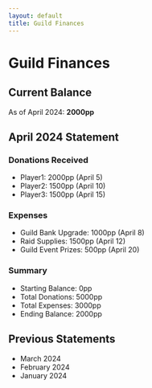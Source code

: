 ```yaml
---
layout: default
title: Guild Finances
---
```


<div class="home">
  <h1 class="page-heading">Guild Finances</h1>
  
  <h2>Current Balance</h2>
  <p>As of April 2024: <strong>2000pp</strong></p>

  <h2>April 2024 Statement</h2>
  <h3>Donations Received</h3>
  <ul class="post-list">
    <li>Player1: 2000pp (April 5)</li>
    <li>Player2: 1500pp (April 10)</li>
    <li>Player3: 1500pp (April 15)</li>
  </ul>

  <h3>Expenses</h3>
  <ul class="post-list">
    <li>Guild Bank Upgrade: 1000pp (April 8)</li>
    <li>Raid Supplies: 1500pp (April 12)</li>
    <li>Guild Event Prizes: 500pp (April 20)</li>
  </ul>

  <h3>Summary</h3>
  <ul class="post-list">
    <li>Starting Balance: 0pp</li>
    <li>Total Donations: 5000pp</li>
    <li>Total Expenses: 3000pp</li>
    <li>Ending Balance: 2000pp</li>
  </ul>

  <h2>Previous Statements</h2>
  <ul class="post-list">
    <li>March 2024</li>
    <li>February 2024</li>
    <li>January 2024</li>
  </ul>
</div> 